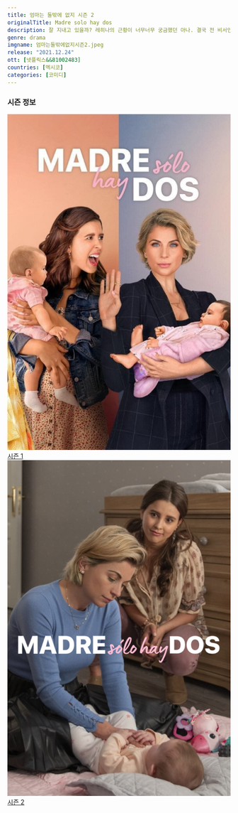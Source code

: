 ```yaml
---
title: 엄마는 둘밖에 없지 시즌 2
originalTitle: Madre solo hay dos
description: 잘 지내고 있을까? 레히나의 근황이 너무너무 궁금했던 아나. 결국 전 비서인 신티아에게 부탁해 정보를 알아내고자 한다. 하지만 마리아나가 그리 호락호락할 리가.
genre: drama
imgname: 엄마는둘밖에없지시즌2.jpeg
release: "2021.12.24"
ott: [넷플릭스&&81002483]
countries: [멕시코]
categories: [코미디]
---
```


### 시즌 정보

<div class="season-list">
<div class="item">
<a href="/drama/엄마는둘밖에없지시즌1" >
<img src="/poster/엄마는둘밖에없지시즌1.jpeg" alt="엄마는둘밖에없지시즌1 포스터 ">
시즌 1</a>
</div>

<div class="item">
<a href="/drama/엄마는둘밖에없지시즌2" >
<img src="/poster/엄마는둘밖에없지시즌2.jpeg" alt="엄마는둘밖에없지시즌2 포스터 ">
시즌 2</a>
</div>
</div>
